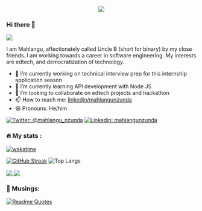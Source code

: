 <p align="center">
  <!-- Typing SVG by DenverCoder1 - https://github.com/DenverCoder1/readme-typing-svg -->
  <a href="https://github.com/DenverCoder1/readme-typing-svg">
    <img src="https://readme-typing-svg.demolab.com/?lines=Aspiring%20Full-stack%20developer;Always%20learning%20new%20things&font=Fira%20Code&center=true&width=440&height=45&color=f75c7e&vCenter=true&pause=1000&size=22" /></a>
</p>

### Hi there 👋
![](https://komarev.com/ghpvc/?username=unclebinary1001)

I am Mahlangu, affectionately called Uncle B (short for binary) by my close friends. I am working towards a career in software engineering. My interests are edtech, and democratization of technology.

- 🔭 I’m currently working on technical interview prep for this internship application season
- 🌱 I’m currently learning API development with Node JS
- 👯 I’m looking to collaborate on edtech projects and hackathon 
- 📫 How to reach me: [linkedin/mahlangunzunda](https://www.linkedin.com/in/mahlangunzunda/)
- 😄 Pronouns: He/him


[![Twitter: @mahlangu_nzunda](https://img.shields.io/twitter/follow/mahlangu_nzunda?label=)](https://twitter.com/mahlangu_nzunda)
[![Linkedin: mahlangunzunda](https://img.shields.io/badge/-blue?logo=Linkedin&link=https://www.linkedin.com/in/mahlangunzunda/)](https://www.linkedin.com/in/mahlangunzunda/)




### 🔥 My stats :
[![wakatime](https://wakatime.com/badge/user/018bcec0-034b-4087-aa28-64a97a30a65f.svg)](https://wakatime.com/@018bcec0-034b-4087-aa28-64a97a30a65f)

  [![GitHub Streak](https://streak-stats.demolab.com?user=unclebinary1001&theme=highcontrast)](https://git.io/streak-stats)
  ![Top Langs](https://github-readme-stats.vercel.app/api/top-langs/?username=unclebinary1001&layout=compact&theme=vision-friendly-dark)

  <a href="https://github-readme-stats.vercel.app/api?username=unclebinary1001">
  <img align="center" src="https://github-readme-stats.vercel.app/api?username=unclebinary1001&theme=vue-darky&include_all_commits=true&count_private=true&show_icons=true&theme=vue-darky&hide_border=true" />
</a>

<a href="https://github-readme-stats.vercel.app/api/wakatime?username=unclebinary1001">
  <img align="center" src="https://github-readme-stats.vercel.app/api/wakatime?username=unclebinary1001&theme=vue-darky&layout=compact&hide_border=true" />
</a>

### 🤔 Musings:
[![Readme Quotes](https://quotes-github-readme.vercel.app/api?type=horizontal&theme=light)](https://github.com/piyushsuthar/github-readme-quotes)
<!--
**unclebinary1001/unclebinary1001** is a ✨ _special_ ✨ repository because its `README.md` (this file) appears on your GitHub profile.

Here are some ideas to get you started:

- 🔭 I’m currently working on technical interview preparation for this internship application season
- 🌱 I’m currently learning React Native
- 👯 I’m looking to collaborate on edtech projects and hackathon 
- 🤔 I’m looking for help with ...
- 💬 Ask me about ...
- 📫 How to reach me: nzundamahlangu@gmail.com
- 😄 Pronouns: He/him
- ⚡ Fun fact: I was born Friday the 13th
-->

